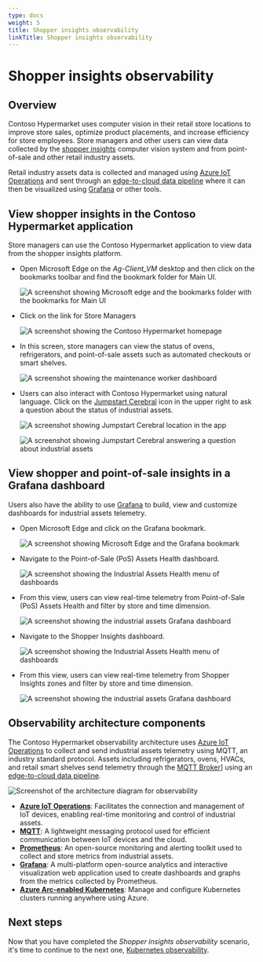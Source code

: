 ```yaml
---
type: docs
weight: 5
title: Shopper insights observability
linkTitle: Shopper insights observability
---
```


# Shopper insights observability

## Overview

Contoso Hypermarket uses computer vision in their retail store locations to improve store sales, optimize product placements, and increase efficiency for store employees. Store managers and other users can view data collected by the [shopper insights](../../shopper_insights/) computer vision system and from point-of-sale and other retail industry assets.

Retail industry assets data is collected and managed using [Azure IoT Operations](https://learn.microsoft.com/azure/iot-operations/overview-iot-operations) and sent through an [edge-to-cloud data pipeline](../../data_pipeline/) where it can then be visualized using [Grafana](https://grafana.com/) or other tools.

## View shopper insights in the Contoso Hypermarket application

Store managers can use the Contoso Hypermarket application to view data from the shopper insights platform.

- Open Microsoft Edge on the _Ag-Client_VM_ desktop and then click on the bookmarks toolbar and find the bookmark folder for Main UI.

    ![A screenshot showing Microsoft edge and the bookmarks folder with the bookmarks for Main UI](./img/bookmarks.png)

- Click on the link for Store Managers

    ![A screenshot showing the Contoso Hypermarket homepage](./img/homepage.png)

- In this screen, store managers can view the status of ovens, refrigerators, and point-of-sale assets such as automated checkouts or smart shelves.

    ![A screenshot showing the maintenance worker dashboard](./img/store_manager_dashboard.png)

- Users can also interact with Contoso Hypermarket using natural language. Click on the [Jumpstart Cerebral](../../cerebral/) icon in the upper right to ask a question about the status of industrial assets.

    ![A screenshot showing Jumpstart Cerebral location in the app](./img/cerebral_icon.png)

    ![A screenshot showing Jumpstart Cerebral answering a question about industrial assets](./img/cerebral_question.png)

## View shopper and point-of-sale insights in a Grafana dashboard

Users also have the ability to use [Grafana](https://grafana.com/) to build, view and customize dashboards for industrial assets telemetry.

- Open Microsoft Edge and click on the Grafana bookmark.

    ![A screenshot showing Microsoft Edge and the Grafana bookmark](./img/grafana_bookmark.png)

- Navigate to the Point-of-Sale (PoS) Assets Health dashboard.

    ![A screenshot showing the Industrial Assets Health menu of dashboards](./img/dashboard_menu.png)

- From this view, users can view real-time telemetry from Point-of-Sale (PoS) Assets Health and filter by store and time dimension.

    ![A screenshot showing the industrial assets Grafana dashboard](./img/grafana_dashboard.png)

- Navigate to the Shopper Insights dashboard.

    ![A screenshot showing the Industrial Assets Health menu of dashboards](./img/grafana_menu_si.png)

- From this view, users can view real-time telemetry from Shopper Insights zones and filter by store and time dimension.

    ![A screenshot showing the industrial assets Grafana dashboard](./img/grafana_shopper_insights_dashboard.png)

## Observability architecture components

The Contoso Hypermarket observability architecture uses [Azure IoT Operations](https://learn.microsoft.com/azure/iot-operations/overview-iot-operations) to collect and send industrial assets telemetry using MQTT, an industry standard protocol. Assets including refrigerators, ovens, HVACs, and retail smart shelves send telemetry through the [MQTT Broker](https://learn.microsoft.com/azure/iot-operations/manage-mqtt-broker/overview-iot-mq)] using an [edge-to-cloud data pipeline](../../data_pipeline/operational/).

![Screenshot of the architecture diagram for observability](./img/arch_diagram.png)

- [**Azure IoT Operations**](https://learn.microsoft.com/azure/iot-operations/overview-iot-operations): Facilitates the connection and management of IoT devices, enabling real-time monitoring and control of industrial assets.
- [**MQTT**](https://learn.microsoft.com/azure/iot-operations/manage-mqtt-broker/overview-iot-mq): A lightweight messaging protocol used for efficient communication between IoT devices and the cloud.
- [**Prometheus**](https://prometheus.io/docs/introduction/overview/): An open-source monitoring and alerting toolkit used to collect and store metrics from industrial assets.
- [**Grafana**](https://grafana.com/): A multi-platform open-source analytics and interactive visualization web application used to create dashboards and graphs from the metrics collected by Prometheus.
- [**Azure Arc-enabled Kubernetes**](https://learn.microsoft.com/azure/azure-arc/kubernetes/overview): Manage and configure Kubernetes clusters running anywhere using Azure.

## Next steps

Now that you have completed the _Shopper insights observability_ scenario, it's time to continue to the next one, [Kubernetes observability](../infrastructure/).
